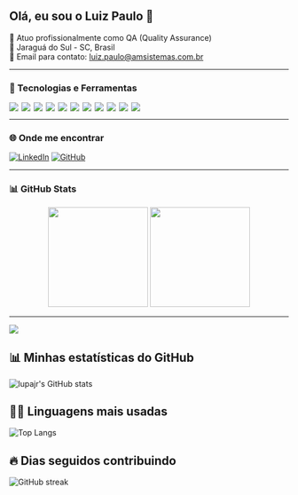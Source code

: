 ## Olá, eu sou o Luiz Paulo 👋

💼 Atuo profissionalmente como QA (Quality Assurance)  
📍 Jaraguá do Sul - SC, Brasil  
📧 Email para contato: luiz.paulo@amsistemas.com.br  

---

### 🚀 Tecnologias e Ferramentas

<div style="display: flex; flex-wrap: wrap; gap: 6px;">
  <img src="https://img.shields.io/badge/Robot%20Framework-000000?style=for-the-badge&logo=robotframework&logoColor=white" />
  <img src="https://img.shields.io/badge/Python-3776AB?style=for-the-badge&logo=python&logoColor=white" />
  <img src="https://img.shields.io/badge/JavaScript-F7DF1E?style=for-the-badge&logo=javascript&logoColor=black" />
  <img src="https://img.shields.io/badge/Ruby-CC342D?style=for-the-badge&logo=ruby&logoColor=white" />
  <img src="https://img.shields.io/badge/Node.js-43853D?style=for-the-badge&logo=node.js&logoColor=white" />
  <img src="https://img.shields.io/badge/PostgreSQL-316192?style=for-the-badge&logo=postgresql&logoColor=white" />
  <img src="https://img.shields.io/badge/MongoDB-4EA94B?style=for-the-badge&logo=mongodb&logoColor=white" />
  <img src="https://img.shields.io/badge/JMeter-D22128?style=for-the-badge&logo=apachejmeter&logoColor=white" />
  <img src="https://img.shields.io/badge/Cypress-17202C?style=for-the-badge&logo=cypress&logoColor=white" />
  <img src="https://img.shields.io/badge/Behave-4E8B57?style=for-the-badge&logo=behave&logoColor=white" />
  <img src="https://img.shields.io/badge/Selenium-43B02A?style=for-the-badge&logo=selenium&logoColor=white" />
</div>

---

### 🌐 Onde me encontrar

[![LinkedIn](https://img.shields.io/badge/-LinkedIn-0077B5?style=for-the-badge&logo=linkedin&logoColor=white)](https://www.linkedin.com/in/luiz-paulo-junior/)
[![GitHub](https://img.shields.io/badge/-GitHub-181717?style=for-the-badge&logo=github&logoColor=white)](https://github.com/lupajr)

---

### 📊 GitHub Stats

<div align="center">
  <img height="180em" src="https://github-readme-stats.vercel.app/api?username=lupajr&show_icons=true&theme=radical" />
  <img height="180em" src="https://github-readme-stats.vercel.app/api/top-langs/?username=lupajr&layout=compact&theme=radical" />
</div>

---

![](https://komarev.com/ghpvc/?username=lupajr&style=flat-square&color=8a2be2)

## 📊 Minhas estatísticas do GitHub

![lupajr's GitHub stats](https://github-readme-stats.vercel.app/api?username=lupajr&show_icons=true&theme=transparent&count_private=true)

## 🧑‍💻 Linguagens mais usadas

![Top Langs](https://github-readme-stats.vercel.app/api/top-langs/?username=lupajr&layout=compact&theme=transparent)

## 🔥 Dias seguidos contribuindo

![GitHub streak](https://streak-stats.demolab.com/?user=lupajr&theme=transparent)
